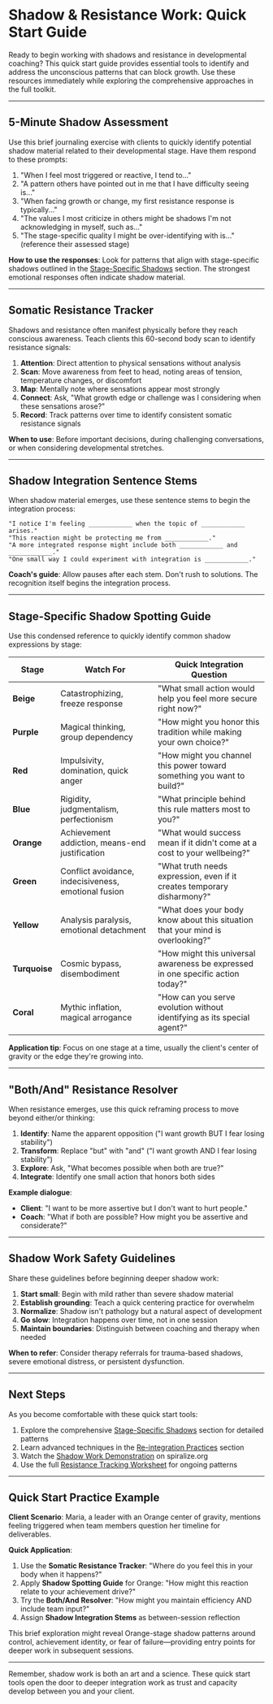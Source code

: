 # Shadow & Resistance Work: Quick Start Guide

Ready to begin working with shadows and resistance in developmental coaching? This quick start guide provides essential tools to identify and address the unconscious patterns that can block growth. Use these resources immediately while exploring the comprehensive approaches in the full toolkit.

---

## 5-Minute Shadow Assessment

Use this brief journaling exercise with clients to quickly identify potential shadow material related to their developmental stage. Have them respond to these prompts:

1. "When I feel most triggered or reactive, I tend to..."
2. "A pattern others have pointed out in me that I have difficulty seeing is..."
3. "When facing growth or change, my first resistance response is typically..."
4. "The values I most criticize in others might be shadows I'm not acknowledging in myself, such as..."
5. "The stage-specific quality I might be over-identifying with is..." (reference their assessed stage)

**How to use the responses**: Look for patterns that align with stage-specific shadows outlined in the [Stage-Specific Shadows](#stage-specific-shadows) section. The strongest emotional responses often indicate shadow material.

---

## Somatic Resistance Tracker

Shadows and resistance often manifest physically before they reach conscious awareness. Teach clients this 60-second body scan to identify resistance signals:

1. **Attention**: Direct attention to physical sensations without analysis
2. **Scan**: Move awareness from feet to head, noting areas of tension, temperature changes, or discomfort
3. **Map**: Mentally note where sensations appear most strongly
4. **Connect**: Ask, "What growth edge or challenge was I considering when these sensations arose?"
5. **Record**: Track patterns over time to identify consistent somatic resistance signals

**When to use**: Before important decisions, during challenging conversations, or when considering developmental stretches.

---

## Shadow Integration Sentence Stems

When shadow material emerges, use these sentence stems to begin the integration process:

```
"I notice I'm feeling ____________ when the topic of ____________ arises."
"This reaction might be protecting me from ____________."
"A more integrated response might include both ____________ and ____________."
"One small way I could experiment with integration is ____________."
```

**Coach's guide**: Allow pauses after each stem. Don't rush to solutions. The recognition itself begins the integration process.

---

## Stage-Specific Shadow Spotting Guide

Use this condensed reference to quickly identify common shadow expressions by stage:

| **Stage** | **Watch For** | **Quick Integration Question** |
|-----------|---------------|----------------------------|
| **Beige** | Catastrophizing, freeze response | "What small action would help you feel more secure right now?" |
| **Purple** | Magical thinking, group dependency | "How might you honor this tradition while making your own choice?" |
| **Red** | Impulsivity, domination, quick anger | "How might you channel this power toward something you want to build?" |
| **Blue** | Rigidity, judgmentalism, perfectionism | "What principle behind this rule matters most to you?" |
| **Orange** | Achievement addiction, means-end justification | "What would success mean if it didn't come at a cost to your wellbeing?" |
| **Green** | Conflict avoidance, indecisiveness, emotional fusion | "What truth needs expression, even if it creates temporary disharmony?" |
| **Yellow** | Analysis paralysis, emotional detachment | "What does your body know about this situation that your mind is overlooking?" |
| **Turquoise** | Cosmic bypass, disembodiment | "How might this universal awareness be expressed in one specific action today?" |
| **Coral** | Mythic inflation, magical arrogance | "How can you serve evolution without identifying as its special agent?" |

**Application tip**: Focus on one stage at a time, usually the client's center of gravity or the edge they're growing into.

---

## "Both/And" Resistance Resolver

When resistance emerges, use this quick reframing process to move beyond either/or thinking:

1. **Identify**: Name the apparent opposition ("I want growth BUT I fear losing stability")
2. **Transform**: Replace "but" with "and" ("I want growth AND I fear losing stability")
3. **Explore**: Ask, "What becomes possible when both are true?" 
4. **Integrate**: Identify one small action that honors both sides

**Example dialogue**:
* **Client**: "I want to be more assertive but I don't want to hurt people."
* **Coach**: "What if both are possible? How might you be assertive and considerate?"

---

## Shadow Work Safety Guidelines

Share these guidelines before beginning deeper shadow work:

1. **Start small**: Begin with mild rather than severe shadow material
2. **Establish grounding**: Teach a quick centering practice for overwhelm
3. **Normalize**: Shadow isn't pathology but a natural aspect of development
4. **Go slow**: Integration happens over time, not in one session
5. **Maintain boundaries**: Distinguish between coaching and therapy when needed

**When to refer**: Consider therapy referrals for trauma-based shadows, severe emotional distress, or persistent dysfunction.

---

## Next Steps

As you become comfortable with these quick start tools:

1. Explore the comprehensive [Stage-Specific Shadows](#stage-specific-shadows) section for detailed patterns
2. Learn advanced techniques in the [Re-integration Practices](#reintegration-practices) section
3. Watch the [Shadow Work Demonstration](#shadow-video) on spiralize.org
4. Use the full [Resistance Tracking Worksheet](#resistance-worksheet) for ongoing patterns

---

## Quick Start Practice Example

**Client Scenario**: Maria, a leader with an Orange center of gravity, mentions feeling triggered when team members question her timeline for deliverables.

**Quick Application**:
1. Use the **Somatic Resistance Tracker**: "Where do you feel this in your body when it happens?"
2. Apply **Shadow Spotting Guide** for Orange: "How might this reaction relate to your achievement drive?"
3. Try the **Both/And Resolver**: "How might you maintain efficiency AND include team input?"
4. Assign **Shadow Integration Stems** as between-session reflection

This brief exploration might reveal Orange-stage shadow patterns around control, achievement identity, or fear of failure—providing entry points for deeper work in subsequent sessions.

---

Remember, shadow work is both an art and a science. These quick start tools open the door to deeper integration work as trust and capacity develop between you and your client.
